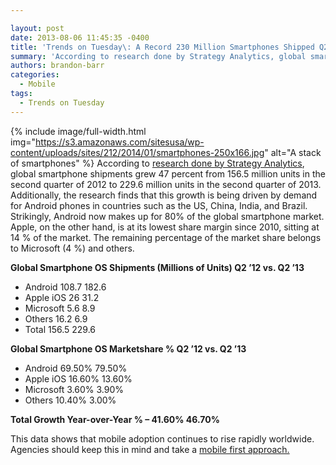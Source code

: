 ```yaml
---

layout: post
date: 2013-08-06 11:45:35 -0400
title: 'Trends on Tuesday\: A Record 230 Million Smartphones Shipped Q2 2013'
summary: 'According to research done by Strategy Analytics, global smartphone shipments grew 47 percent from 156.5 million units in the second quarter of 2012 to 229.6 million units in the second quarter of 2013.&nbsp; Additionally, the research finds that this growth is being driven by demand for Android phones in'
authors: brandon-barr
categories:
  - Mobile
tags:
  - Trends on Tuesday
---
```


{% include image/full-width.html img="https://s3.amazonaws.com/sitesusa/wp-content/uploads/sites/212/2014/01/smartphones-250x166.jpg" alt="A stack of smartphones" %}
According to [research done by Strategy Analytics](http://blogs.strategyanalytics.com/WSS/post/2013/08/01/Strategy-Analytics-Android-Captures-Record-80-Percent-Share-of-Global-Smartphone-Shipments-in-Q2-2013.aspx), global smartphone shipments grew 47 percent from 156.5 million units in the second quarter of 2012 to 229.6 million units in the second quarter of 2013. Additionally, the research finds that this growth is being driven by demand for Android phones in countries such as the US, China, India, and Brazil. Strikingly, Android now makes up for 80% of the global smartphone market. Apple, on the other hand, is at its lowest share margin since 2010, sitting at 14 % of the market. The remaining percentage of the market share belongs to Microsoft (4 %) and others.

**Global Smartphone OS Shipments (Millions of Units) **Q2 &#8217;12  vs. Q2 &#8217;13****

  * Android    108.7  182.6
  * Apple iOS   26       31.2
  * Microsoft   5.6      8.9
  * Others      16.2      6.9
  * Total      156.5    229.6

**Global Smartphone OS Marketshare %  Q2 &#8217;12  vs.  Q2 &#8217;13**

  * Android    69.50%  79.50%
  * Apple iOS   16.60%  13.60%
  * Microsoft   3.60%   3.90%
  * Others      10.40%  3.00%

**Total Growth Year-over-Year %  &#8211;  41.60%    46.70%**

This data shows that mobile adoption continues to rise rapidly worldwide.  Agencies should keep this in mind and take a [mobile first approach.](https://www.WHATEVER/2013/09/30/mobile-first/ "Mobile First")